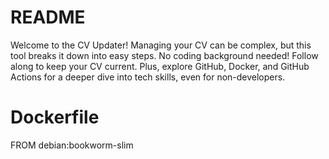 # README
Welcome to the CV Updater! 
Managing your CV can be complex, but this tool breaks it down into easy steps. No coding background needed! Follow along to keep your CV current. Plus, explore GitHub, Docker, and GitHub Actions for a deeper dive into tech skills, even for non-developers.

# Dockerfile
FROM debian:bookworm-slim